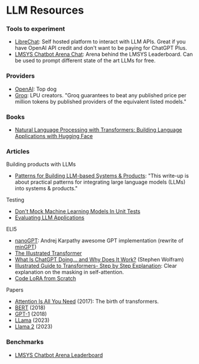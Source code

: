 # LLM Resources

### Tools to experiment

- [LibreChat](https://github.com/danny-avila/LibreChat): Self hosted platform to interact with LLM APIs. Great if you have OpenAI API credit and don't want to be paying for ChatGPT Plus.
- [LMSYS Chatbot Arena Chat](https://chat.lmsys.org/): Arena behind the LMSYS Leaderboard. Can be used to prompt different state of the art LLMs for free.

### Providers

- [OpenAI](https://openai.com/): Top dog
- [Groq](https://groq.com/): LPU creators. "Groq guarantees to beat any published price per million tokens by published providers of the equivalent listed models."

### Books

- [Natural Language Processing with Transformers: Building Language Applications with Hugging Face](https://www.goodreads.com/en/book/show/60114857)

### Articles

Building products with LLMs
- [Patterns for Building LLM-based Systems & Products](https://eugeneyan.com/writing/llm-patterns/): "This write-up is about practical patterns for integrating large language models (LLMs) into systems & products."

Testing
- [Don't Mock Machine Learning Models In Unit Tests](https://eugeneyan.com/writing/unit-testing-ml/?utm_source=convertkit&utm_medium=email&utm_campaign=Don%27t%20Mock%20Your%20Machine%20Learning%20Models%20In%20Unit%20Tests%20-%2013204234)
- [Evaluating LLM Applications](https://humanloop.com/blog/evaluating-llm-apps)

ELI5
- [nanoGPT](https://github.com/karpathy/nanoGPT): Andrej Karpathy awesome GPT implementation (rewrite of [minGPT](https://github.com/karpathy/minGPT))
- [The Illustrated Transformer](https://jalammar.github.io/illustrated-transformer/)
- [What Is ChatGPT Doing... and Why Does It Work?](https://writings.stephenwolfram.com/2023/02/what-is-chatgpt-doing-and-why-does-it-work/) (Stephen Wolfram)
- [Illustrated Guide to Transformers- Step by Step Explanation](https://towardsdatascience.com/illustrated-guide-to-transformers-step-by-step-explanation-f74876522bc0): Clear explanation on the masking in self-attention.
- [Code LoRA from Scratch](https://lightning.ai/lightning-ai/studios/code-lora-from-scratch)

Papers
- [Attention Is All You Need](https://arxiv.org/abs/1706.03762) (2017): The birth of transformers.
- [BERT](https://arxiv.org/abs/1810.04805) (2018)
- [GPT-1](https://cdn.openai.com/research-covers/language-unsupervised/language_understanding_paper.pdf) (2018)
- [LLama](https://arxiv.org/abs/2302.13971) (2023)
- [Llama 2](https://ai.meta.com/research/publications/llama-2-open-foundation-and-fine-tuned-chat-models/) (2023)

### Benchmarks

- [LMSYS Chatbot Arena Leaderboard](https://huggingface.co/spaces/lmsys/chatbot-arena-leaderboard)
